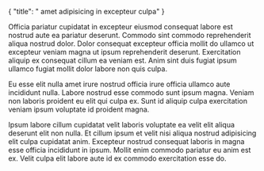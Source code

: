 {
  "title": " amet adipisicing in excepteur culpa"
}

Officia pariatur cupidatat in excepteur eiusmod consequat labore est nostrud aute ea pariatur deserunt. Commodo sint commodo reprehenderit aliqua nostrud dolor. Dolor consequat excepteur officia mollit do ullamco ut excepteur veniam magna ut ipsum reprehenderit deserunt. Exercitation aliquip ex consequat cillum ea veniam est. Anim sint duis fugiat ipsum ullamco fugiat mollit dolor labore non quis culpa.

Eu esse elit nulla amet irure nostrud officia irure officia ullamco aute incididunt nulla. Labore nostrud esse commodo sunt ipsum magna. Veniam non laboris proident eu elit qui culpa ex. Sunt id aliquip culpa exercitation veniam ipsum voluptate id proident magna.

Ipsum labore cillum cupidatat velit laboris voluptate ea velit elit aliqua deserunt elit non nulla. Et cillum ipsum et velit nisi aliqua nostrud adipisicing elit culpa cupidatat anim. Excepteur nostrud consequat laboris in magna esse officia incididunt in ipsum. Mollit enim commodo pariatur eu anim est ex. Velit culpa elit labore aute id ex commodo exercitation esse do.